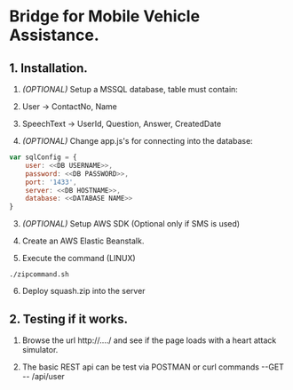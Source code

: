 # Bridge for Mobile Vehicle Assistance.

## 1. Installation.

1. *(OPTIONAL)* Setup a MSSQL database, table must contain:
  1. User -> ContactNo, Name
  2. SpeechText -> UserId, Question, Answer, CreatedDate

2. *(OPTIONAL)* Change app.js's for connecting into the database:
```javascript
var sqlConfig = {
    user: <<DB USERNAME>>,
    password: <<DB PASSWORD>>,
    port: '1433',
    server: <<DB HOSTNAME>>,
    database: <<DATABASE NAME>>
}
```

3. *(OPTIONAL)* Setup AWS SDK (Optional only if SMS is used)

4. Create an AWS Elastic Beanstalk.

5. Execute the command (LINUX)
```
./zipcommand.sh
```

6. Deploy squash.zip into the server

## 2. Testing if it works.

1. Browse the url http://..../ and see if the page loads with a heart attack simulator.

2. The basic REST api can be test via POSTMAN or curl commands
--GET -- /api/user
